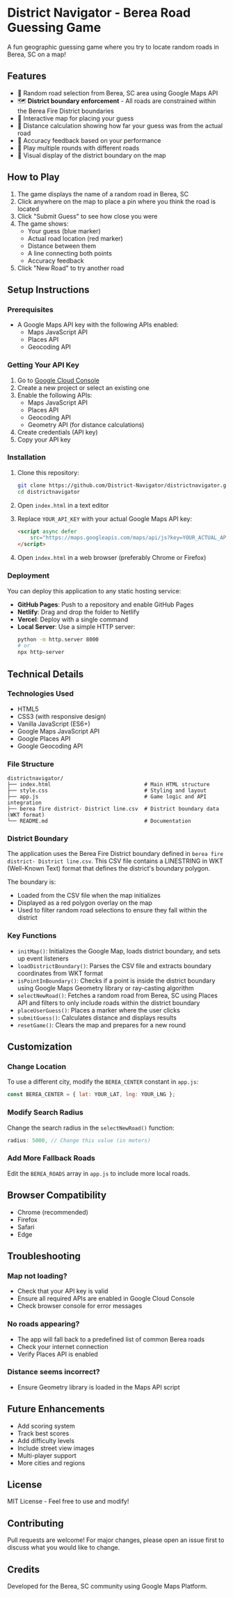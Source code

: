 # District Navigator - Berea Road Guessing Game

A fun geographic guessing game where you try to locate random roads in Berea, SC on a map!

## Features

- 🎲 Random road selection from Berea, SC area using Google Maps API
- 🗺️ **District boundary enforcement** - All roads are constrained within the Berea Fire District boundaries
- 📍 Interactive map for placing your guess
- 📏 Distance calculation showing how far your guess was from the actual road
- 🎯 Accuracy feedback based on your performance
- 🔄 Play multiple rounds with different roads
- 🔴 Visual display of the district boundary on the map

## How to Play

1. The game displays the name of a random road in Berea, SC
2. Click anywhere on the map to place a pin where you think the road is located
3. Click "Submit Guess" to see how close you were
4. The game shows:
   - Your guess (blue marker)
   - Actual road location (red marker)
   - Distance between them
   - A line connecting both points
   - Accuracy feedback
5. Click "New Road" to try another road

## Setup Instructions

### Prerequisites

- A Google Maps API key with the following APIs enabled:
  - Maps JavaScript API
  - Places API
  - Geocoding API

### Getting Your API Key

1. Go to [Google Cloud Console](https://console.cloud.google.com/)
2. Create a new project or select an existing one
3. Enable the following APIs:
   - Maps JavaScript API
   - Places API
   - Geocoding API
   - Geometry API (for distance calculations)
4. Create credentials (API key)
5. Copy your API key

### Installation

1. Clone this repository:
   ```bash
   git clone https://github.com/District-Navigator/districtnavigator.git
   cd districtnavigator
   ```

2. Open `index.html` in a text editor

3. Replace `YOUR_API_KEY` with your actual Google Maps API key:
   ```html
   <script async defer
       src="https://maps.googleapis.com/maps/api/js?key=YOUR_ACTUAL_API_KEY&libraries=places,geometry&callback=initMap">
   </script>
   ```

4. Open `index.html` in a web browser (preferably Chrome or Firefox)

### Deployment

You can deploy this application to any static hosting service:

- **GitHub Pages**: Push to a repository and enable GitHub Pages
- **Netlify**: Drag and drop the folder to Netlify
- **Vercel**: Deploy with a single command
- **Local Server**: Use a simple HTTP server:
  ```bash
  python -m http.server 8000
  # or
  npx http-server
  ```

## Technical Details

### Technologies Used

- HTML5
- CSS3 (with responsive design)
- Vanilla JavaScript (ES6+)
- Google Maps JavaScript API
- Google Places API
- Google Geocoding API

### File Structure

```
districtnavigator/
├── index.html                              # Main HTML structure
├── style.css                               # Styling and layout
├── app.js                                  # Game logic and API integration
├── berea fire district- District line.csv  # District boundary data (WKT format)
└── README.md                               # Documentation
```

### District Boundary

The application uses the Berea Fire District boundary defined in `berea fire district- District line.csv`. This CSV file contains a LINESTRING in WKT (Well-Known Text) format that defines the district's boundary polygon.

The boundary is:
- Loaded from the CSV file when the map initializes
- Displayed as a red polygon overlay on the map
- Used to filter random road selections to ensure they fall within the district

### Key Functions

- `initMap()`: Initializes the Google Map, loads district boundary, and sets up event listeners
- `loadDistrictBoundary()`: Parses the CSV file and extracts boundary coordinates from WKT format
- `isPointInBoundary()`: Checks if a point is inside the district boundary using Google Maps Geometry library or ray-casting algorithm
- `selectNewRoad()`: Fetches a random road from Berea, SC using Places API and filters to only include roads within the district boundary
- `placeUserGuess()`: Places a marker where the user clicks
- `submitGuess()`: Calculates distance and displays results
- `resetGame()`: Clears the map and prepares for a new round

## Customization

### Change Location

To use a different city, modify the `BEREA_CENTER` constant in `app.js`:

```javascript
const BEREA_CENTER = { lat: YOUR_LAT, lng: YOUR_LNG };
```

### Modify Search Radius

Change the search radius in the `selectNewRoad()` function:

```javascript
radius: 5000, // Change this value (in meters)
```

### Add More Fallback Roads

Edit the `BEREA_ROADS` array in `app.js` to include more local roads.

## Browser Compatibility

- Chrome (recommended)
- Firefox
- Safari
- Edge

## Troubleshooting

### Map not loading?
- Check that your API key is valid
- Ensure all required APIs are enabled in Google Cloud Console
- Check browser console for error messages

### No roads appearing?
- The app will fall back to a predefined list of common Berea roads
- Check your internet connection
- Verify Places API is enabled

### Distance seems incorrect?
- Ensure Geometry library is loaded in the Maps API script

## Future Enhancements

- Add scoring system
- Track best scores
- Add difficulty levels
- Include street view images
- Multi-player support
- More cities and regions

## License

MIT License - Feel free to use and modify!

## Contributing

Pull requests are welcome! For major changes, please open an issue first to discuss what you would like to change.

## Credits

Developed for the Berea, SC community using Google Maps Platform.
